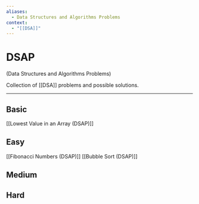 ```yaml
---
aliases:
  - Data Structures and Algorithms Problems
context:
  - "[[DSA]]"
---
```


# DSAP

(Data Structures and Algorithms Problems)

Collection of [[DSA]] problems and possible solutions.

---

## Basic

[[Lowest Value in an Array (DSAP)]]

## Easy

[[Fibonacci Numbers (DSAP)]]
[[Bubble Sort (DSAP)]]

## Medium

## Hard
